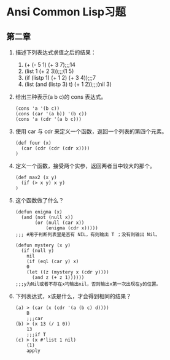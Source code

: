 # <Lisp> Ansi Common Lisp习题
## 第二章
1. 描述下列表达式求值之后的结果：
    1. (+ (- 5 1) (+ 3 7);;;14
    2. (list 1 (+ 2 3));;;(1 5)
    3. (if (listp 1) (+ 1 2) (+ 3 4));;;7
    4. (list (and (listp 3) t) (+ 1 2));;;(nil 3)
2. 给出三种表示(a b c)的 cons 表达式。

    ```Lisp
    (cons 'a '(b c))
    (cons (car '(a b)) '(b c))
    (cons 'a (cdr '(a b c)))
    ```

3. 使用 car 与 cdr 来定义一个函数，返回一个列表的第四个元素。

    ```Lisp
    (def four (x)
      (car (cdr (cdr (cdr x))))
    )
    ```

4. 定义一个函数，接受两个实参，返回两者当中较大的那个。

    ```Lisp
    (def max2 (x y)
      (if (> x y) x y)
    )
    ```

5. 这个函数做了什么？

    ```Lisp
    (defun enigma (x)
      (and (not (null x))
           (or (null (car x))
               (enigma (cdr x)))))
    ;;; #用于判断列表里是否有 NIL，有则输出 T ；没有则输出 Nil。
    ```
    ```Lisp
    (defun mystery (x y)
      (if (null y)
        nil
        (if (eql (car y) x)
        0
        (let ((z (mystery x (cdr y))))
          (and z (+ z 1))))))
    ;;;y为Nil或者不存在x均输出nil，否则输出x第一次出现在y的位置。
    ```

6. 下列表达式，x该是什么，才会得到相同的结果？

    ```Lisp
    (a) > (car (x (cdr '(a (b c) d))))
        B
        ;;;car
    (b) > (x 13 (/ 1 0))
        13
        ;;;if T
    (c) > (x #'list 1 nil)
        (1)
        apply
    ```


